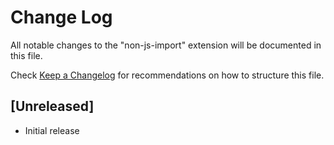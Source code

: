 # Change Log

All notable changes to the "non-js-import" extension will be documented in this file.

Check [Keep a Changelog](http://keepachangelog.com/) for recommendations on how to structure this file.

## [Unreleased]

- Initial release